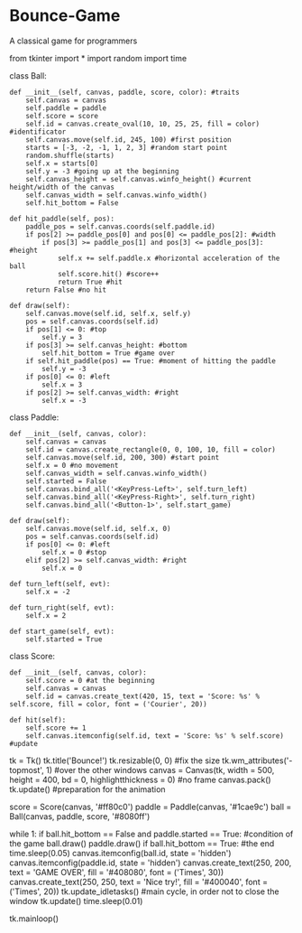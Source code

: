 # Bounce-Game
A classical game for programmers

from tkinter import *
import random
import time

class Ball:

    def __init__(self, canvas, paddle, score, color): #traits
        self.canvas = canvas
        self.paddle = paddle
        self.score = score
        self.id = canvas.create_oval(10, 10, 25, 25, fill = color) #identificator
        self.canvas.move(self.id, 245, 100) #first position
        starts = [-3, -2, -1, 1, 2, 3] #random start point
        random.shuffle(starts)
        self.x = starts[0]
        self.y = -3 #going up at the beginning
        self.canvas_height = self.canvas.winfo_height() #current height/width of the canvas
        self.canvas_width = self.canvas.winfo_width()
        self.hit_bottom = False

    def hit_paddle(self, pos):
        paddle_pos = self.canvas.coords(self.paddle.id)
        if pos[2] >= paddle_pos[0] and pos[0] <= paddle_pos[2]: #width
            if pos[3] >= paddle_pos[1] and pos[3] <= paddle_pos[3]: #height
                self.x += self.paddle.x #horizontal acceleration of the ball
                self.score.hit() #score++
                return True #hit
        return False #no hit

    def draw(self):
        self.canvas.move(self.id, self.x, self.y)
        pos = self.canvas.coords(self.id)
        if pos[1] <= 0: #top
            self.y = 3
        if pos[3] >= self.canvas_height: #bottom
            self.hit_bottom = True #game over
        if self.hit_paddle(pos) == True: #moment of hitting the paddle
            self.y = -3
        if pos[0] <= 0: #left
            self.x = 3 
        if pos[2] >= self.canvas_width: #right
            self.x = -3

class Paddle:

    def __init__(self, canvas, color):
        self.canvas = canvas
        self.id = canvas.create_rectangle(0, 0, 100, 10, fill = color)
        self.canvas.move(self.id, 200, 300) #start point
        self.x = 0 #no movement
        self.canvas_width = self.canvas.winfo_width()
        self.started = False
        self.canvas.bind_all('<KeyPress-Left>', self.turn_left)
        self.canvas.bind_all('<KeyPress-Right>', self.turn_right)
        self.canvas.bind_all('<Button-1>', self.start_game)

    def draw(self):
        self.canvas.move(self.id, self.x, 0)
        pos = self.canvas.coords(self.id)
        if pos[0] <= 0: #left
            self.x = 0 #stop
        elif pos[2] >= self.canvas_width: #right
            self.x = 0

    def turn_left(self, evt):
        self.x = -2

    def turn_right(self, evt):
        self.x = 2

    def start_game(self, evt):
        self.started = True

class Score:

    def __init__(self, canvas, color):
        self.score = 0 #at the beginning
        self.canvas = canvas
        self.id = canvas.create_text(420, 15, text = 'Score: %s' % self.score, fill = color, font = ('Courier', 20))

    def hit(self):
        self.score += 1
        self.canvas.itemconfig(self.id, text = 'Score: %s' % self.score) #update

tk = Tk()
tk.title('Bounce!')
tk.resizable(0, 0) #fix the size
tk.wm_attributes('-topmost', 1) #over the other windows
canvas = Canvas(tk, width = 500, height = 400, bd = 0, highlightthickness = 0) #no frame
canvas.pack()
tk.update() #preparation for the animation

score = Score(canvas, '#ff80c0')
paddle = Paddle(canvas, '#1cae9c')
ball = Ball(canvas, paddle, score, '#8080ff')

while 1:
    if ball.hit_bottom == False and paddle.started == True: #condition of the game
        ball.draw()
        paddle.draw()
    if ball.hit_bottom == True: #the end
        time.sleep(0.05)
        canvas.itemconfig(ball.id, state = 'hidden')
        canvas.itemconfig(paddle.id, state = 'hidden')
        canvas.create_text(250, 200, text = 'GAME OVER', fill = '#408080', font = ('Times', 30))
        canvas.create_text(250, 250, text = 'Nice try!', fill = '#400040', font = ('Times', 20))
    tk.update_idletasks() #main cycle, in order not to close the window
    tk.update()
    time.sleep(0.01)

tk.mainloop()
